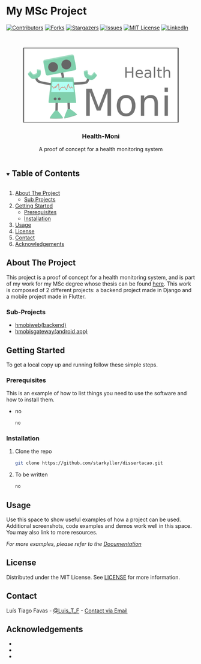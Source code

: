 # My MSc Project

<!--
*** Thanks for checking out the Best-README-Template. If you have a suggestion
*** that would make this better, please fork the repo and create a pull request
*** or simply open an issue with the tag "enhancement".
*** Thanks again! Now go create something AMAZING! :D
***
***
***
*** To avoid retyping too much info. Do a search and replace for the following:
*** starkyller, dissertacao, twitter_handle, email, project_title, project_description
-->



<!-- PROJECT SHIELDS -->
<!--
*** I'm using markdown "reference style" links for readability.
*** Reference links are enclosed in brackets [ ] instead of parentheses ( ).
*** See the bottom of this document for the declaration of the reference variables
*** for contributors-url, forks-url, etc. This is an optional, concise syntax you may use.
*** https://www.markdownguide.org/basic-syntax/#reference-style-links
-->
[![Contributors][contributors-shield]][contributors-url]
[![Forks][forks-shield]][forks-url]
[![Stargazers][stars-shield]][stars-url]
[![Issues][issues-shield]][issues-url]
[![MIT License][license-shield]][license-url]
[![LinkedIn][linkedin-shield]][linkedin-url]



<!-- PROJECT LOGO -->
<br />
<p align="center">
  <img src="random_images/logo.png" alt="Logo" height="200">

  <h3 align="center">Health-Moni</h3>

  <p align="center">
    A proof of concept for a health monitoring system
    <!--<br />
    <a href="https://github.com/starkyller/dissertacao"><strong>Explore the docs »</strong></a>
    <br />
    <br />
    <a href="https://github.com/starkyller/dissertacao">View Demo</a>
    ·
    <a href="https://github.com/starkyller/dissertacao/issues">Report Bug</a>
    ·
    <a href="https://github.com/starkyller/dissertacao/issues">Request Feature</a> -->
  </p>
</p>



<!-- TABLE OF CONTENTS -->
<details open="open">
  <summary><h2 style="display: inline-block">Table of Contents</h2></summary>
  <ol>
    <li>
      <a href="#about-the-project">About The Project</a>
      <ul>
        <li><a href="#sub-projects">Sub Projects</a></li>
      </ul>
    </li>
    <li>
      <a href="#getting-started">Getting Started</a>
      <ul>
        <li><a href="#prerequisites">Prerequisites</a></li>
        <li><a href="#installation">Installation</a></li>
      </ul>
    </li>
    <li><a href="#usage">Usage</a></li>
    <li><a href="#license">License</a></li>
    <li><a href="#contact">Contact</a></li>
    <li><a href="#acknowledgements">Acknowledgements</a></li>
  </ol>
</details>



<!-- ABOUT THE PROJECT -->
## About The Project

This project is a proof of concept for a health monitoring system, and is part of my work for my MSc degree whose thesis can be found [here](#). This work is composed of 2 different projects: a backend project made in Django and a mobile project made in Flutter.
<!--[![Product Name Screen Shot][product-screenshot]](https://example.com)-->



### Sub-Projects

* [hmobiweb(backend)](backend/README.MD)
* [hmobisgateway(android app)](mobile/README.MD)



<!-- GETTING STARTED -->
## Getting Started

To get a local copy up and running follow these simple steps.

### Prerequisites

This is an example of how to list things you need to use the software and how to install them.
* no
  ```sh
  no
  ```

### Installation

1. Clone the repo
   ```sh
   git clone https://github.com/starkyller/dissertacao.git
   ```
2. To be written
   ```sh
   no
   ```



<!-- USAGE EXAMPLES -->
## Usage

Use this space to show useful examples of how a project can be used. Additional screenshots, code examples and demos work well in this space. You may also link to more resources.

_For more examples, please refer to the [Documentation]()_




<!-- LICENSE -->
## License

Distributed under the MIT License. See [LICENSE](LICENSE) for more information.



<!-- CONTACT -->
## Contact

Luís Tiago Favas - [@Luis_T_F](https://twitter.com/Luis_T_F) - [Contact via Email](mailto:mscprojekt.primitive@aleeas.com?subject=[GitHub]%20MSc%20Project)




<!-- ACKNOWLEDGEMENTS -->
## Acknowledgements

* []()
* []()
* []()





<!-- MARKDOWN LINKS & IMAGES -->
<!-- https://www.markdownguide.org/basic-syntax/#reference-style-links -->
[contributors-shield]: https://img.shields.io/github/contributors/starkyller/repo.svg?style=for-the-badge
[contributors-url]: https://github.com/starkyller/repo/graphs/contributors
[forks-shield]: https://img.shields.io/github/forks/starkyller/repo.svg?style=for-the-badge
[forks-url]: https://github.com/starkyller/repo/network/members
[stars-shield]: https://img.shields.io/github/stars/starkyller/repo.svg?style=for-the-badge
[stars-url]: https://github.com/starkyller/repo/stargazers
[issues-shield]: https://img.shields.io/github/issues/starkyller/repo.svg?style=for-the-badge
[issues-url]: https://github.com/starkyller/dissertacao/issues
[license-shield]: https://img.shields.io/github/license/starkyller/repo.svg?style=for-the-badge
[license-url]: https://github.com/starkyller/repo/blob/master/LICENSE.txt
[linkedin-shield]: https://img.shields.io/badge/-LinkedIn-black.svg?style=for-the-badge&logo=linkedin&colorB=555
[linkedin-url]: https://linkedin.com/in/luis-tiago-favas
